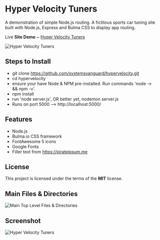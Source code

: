 # Hyper Velocity Tuners
A demonstration of simple Node.js routing. A fictitous sports car tuning site built with Node.js, Express and Bulma CSS to display app routing.

Live **Site Demo** ~ [Hyper Velocity Tuners](https://coding4kidsonline.herokuapp.com/) 

![Hyper Velocity Tuners](http://ryanhunter.org/images/portfolio/highvelocitytuners.jpg)



## Steps to Install
- git clone https://github.com/systemsvanguard/hypervelocity.git 
- cd hypervelocity
- ensure your have Node & NPM pre-installed. Run commands 'node -v && npm -v'.
- npm install
- run 'node server.js', OR better yet, nodemon server.js  
- Runs on port 5000 --> http://localhost:5000/


## Features
- Node.js
- Bulma.io CSS framework 
- FontAwesome 5 icons
- Google Fonts
- Filler text from https://pirateipsum.me 


## License
This project is licensed under the terms of the **MIT** license.


## Main Files & Directories
![Main Top Level Files & Directories](http://ryanhunter.org/images/portfolio/folder_layout_highvelocity.jpg)


## Screenshot 

![Hyper Velocity Tuners](http://ryanhunter.org/portfolio/highvelocitytuners.jpg)
	

